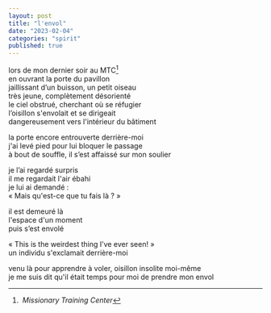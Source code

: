 ```yaml
---
layout: post
title: "l'envol"
date: "2023-02-04"
categories: "spirit"
published: true
---
```


lors de mon dernier soir au MTC[^1]  
en ouvrant la porte du pavillon  
jaillissant d’un buisson, un petit oiseau  
très jeune, complètement désorienté  
le ciel obstrué, cherchant où se réfugier  
l’oisillon s'envolait et se dirigeait  
dangereusement vers l'intérieur du bâtiment  

la porte encore entrouverte derrière-moi  
j'ai levé pied pour lui bloquer le passage  
à bout de souffle, il s’est affaissé sur mon soulier  

je l’ai regardé surpris  
il me regardait l'air ébahi  
je lui ai demandé :  
« Mais qu'est-ce que tu fais là ? »  

il est demeuré là  
l'espace d'un moment  
puis s’est envolé  

« This is the weirdest thing I’ve ever seen! »  
un individu s'exclamait derrière-moi  

venu là pour apprendre à voler, oisillon insolite moi-même  
je me suis dit qu'il était temps pour moi de prendre mon envol  

[^1]: *Missionary Training Center*
